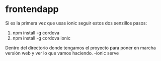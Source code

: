 # frontendapp
Si es la primera vez que usas ionic seguir estos dos senzillos pasos:
  1. npm install -g cordova
  2. npm install -g cordova ionic

Dentro del directorio donde tengamos el proyecto para poner en marcha versión web y ver lo que vamos haciendo.
  -ionic serve
